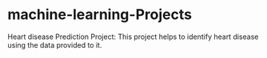 # machine-learning-Projects
Heart disease Prediction Project: This project helps to identify heart disease using the data provided to it.
